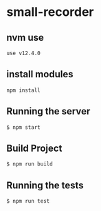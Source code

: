 # small-recorder

## nvm use

```
use v12.4.0
```

## install modules

```
npm install
```

## Running the server

```
$ npm start
```

## Build Project

```
$ npm run build
```

## Running the tests

```
$ npm run test
```

<!-- npm install
// --save
npm install --save  \
 redux \
 react-redux \
 @material-ui/core \
 @material-ui/styles \
 react-router \
 react-router-dom \
 react-test-renderer \
 firebase \
 lodash \
 node-sass \
 redux-thunk \
 reselect

// --D
npm install -D  \
 @types/react-redux \
 @types/react-router \
 @types/react-router-dom \
 @types/react-test-renderer \
 @types/enzyme \
 enzyme \
 @types/enzyme-adapter-react-16 \
 enzyme-adapter-react-16 \
 @types/lodash \
 @types/redux-mock-store \
 redux-mock-store \
 react-docgen-typescript-loader \
 husky \
 lint-staged \
 prettier \
 stylelint \
 tslint \
 tslint-config-prettier \
 tslint-react

//
@types/fetch-mock
fetch-mock -->
